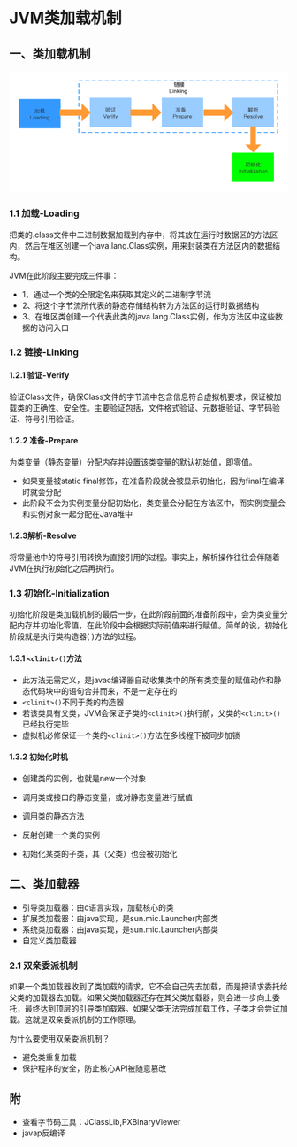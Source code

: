 # JVM类加载机制

## 一、类加载机制

![JVM类加载流程图](../file/image/JVM类加载流程图.png)

### 1.1 加载-Loading

把类的.class文件中二进制数据加载到内存中，将其放在运行时数据区的方法区内，然后在堆区创建一个java.lang.Class实例，用来封装类在方法区内的数据结构。

 JVM在此阶段主要完成三件事：

- 1、通过一个类的全限定名来获取其定义的二进制字节流
- 2、将这个字节流所代表的静态存储结构转为方法区的运行时数据结构
- 3、在堆区类创建一个代表此类的java.lang.Class实例，作为方法区中这些数据的访问入口



### 1.2 链接-Linking

#### 1.2.1 验证-Verify

验证Class文件，确保Class文件的字节流中包含信息符合虚拟机要求，保证被加载类的正确性、安全性。主要验证包括，文件格式验证、元数据验证、字节码验证、符号引用验证。

#### 1.2.2 准备-Prepare

为类变量（静态变量）分配内存并设置该类变量的默认初始值，即零值。

* 如果变量被static final修饰，在准备阶段就会被显示初始化，因为final在编译时就会分配
* 此阶段不会为实例变量分配初始化，类变量会分配在方法区中，而实例变量会和实例对象一起分配在Java堆中

#### 1.2.3解析-Resolve

将常量池中的符号引用转换为直接引用的过程。事实上，解析操作往往会伴随着JVM在执行初始化之后再执行。



### 1.3 初始化-Initialization

初始化阶段是类加载机制的最后一步，在此阶段前面的准备阶段中，会为类变量分配内存并初始化零值，在此阶段中会根据实际前值来进行赋值。简单的说，初始化阶段就是执行类构造器<clinit>( )方法的过程。



#### 1.3.1 `<clinit>()`方法

* 此方法无需定义，是javac编译器自动收集类中的所有类变量的赋值动作和静态代码块中的语句合并而来，不是一定存在的
* `<clinit>()`不同于类的构造器
* 若该类具有父类，JVM会保证子类的`<clinit>()`执行前，父类的`<clinit>()`已经执行完毕
* 虚拟机必修保证一个类的`<clinit>()`方法在多线程下被同步加锁

#### 1.3.2 初始化时机

* 创建类的实例，也就是new一个对象

* 调用类或接口的静态变量，或对静态变量进行赋值

* 调用类的静态方法

* 反射创建一个类的实例

* 初始化某类的子类，其（父类）也会被初始化

  





## 二、类加载器

* 引导类加载器：由c语言实现，加载核心的类
* 扩展类加载器：由java实现，是sun.mic.Launcher内部类
* 系统类加载器：由java实现，是sun.mic.Launcher内部类
* 自定义类加载器



### 2.1 双亲委派机制

如果一个类加载器收到了类加载的请求，它不会自己先去加载，而是把请求委托给父类的加载器去加载。如果父类加载器还存在其父类加载器，则会进一步向上委托，最终达到顶层的引导类加载器。如果父类无法完成加载工作，子类才会尝试加载。这就是双亲委派机制的工作原理。



为什么要使用双亲委派机制？

- 避免类重复加载
- 保护程序的安全，防止核心API被随意篡改



## 附

- 查看字节码工具：JClassLib,PXBinaryViewer
- javap反编译
